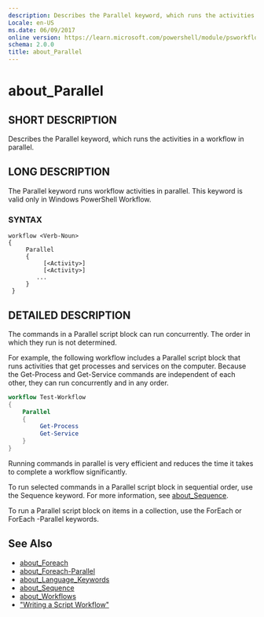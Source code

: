 ```yaml
---
description: Describes the Parallel keyword, which runs the activities in a workflow in parallel.
Locale: en-US
ms.date: 06/09/2017
online version: https://learn.microsoft.com/powershell/module/psworkflow/about/about_parallel?view=powershell-5.1&WT.mc_id=ps-gethelp
schema: 2.0.0
title: about_Parallel
---
```

# about_Parallel

## SHORT DESCRIPTION
Describes the Parallel keyword, which runs the activities in a workflow in parallel.

## LONG DESCRIPTION

The Parallel keyword runs workflow activities in parallel. This keyword is valid only in  Windows PowerShell  Workflow.

### SYNTAX

```
workflow <Verb-Noun>
{
     Parallel
     {
          [<Activity>]
          [<Activity>]
        ...
     }
 }
```

## DETAILED DESCRIPTION

The commands in a Parallel script block can run concurrently. The order in which they run is not determined.

For example, the following workflow includes a Parallel script block that runs activities that get processes and services on the computer. Because the Get-Process and Get-Service commands are independent of each other, they can run concurrently and in any order.

```powershell
workflow Test-Workflow
{
    Parallel
    {
         Get-Process
         Get-Service
    }
}
```

Running commands in parallel is very efficient and reduces the time it takes to complete a workflow significantly.

To run selected commands in a Parallel script block in sequential order, use the Sequence keyword. For more information, see [about_Sequence](about_Sequence.md).

To run a Parallel script block on items in a collection, use the ForEach or ForEach -Parallel keywords.

## See Also

- [about_Foreach](../../Microsoft.PowerShell.Core/About/about_Foreach.md)
- [about_Foreach-Parallel](about_Foreach-Parallel.md)
- [about_Language_Keywords](../../Microsoft.PowerShell.Core/About/about_Language_Keywords.md)
- [about_Sequence](about_Sequence.md)
- [about_Workflows](about_workflows.md)
- ["Writing a Script Workflow"](/previous-versions/windows/it-pro/windows-server-2012-R2-and-2012/jj574157(v=ws.11))

